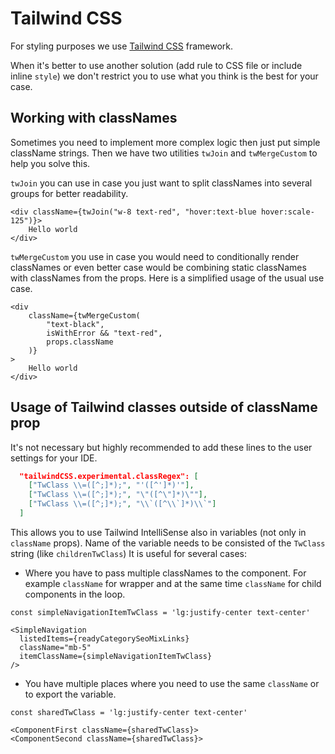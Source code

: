 # Tailwind CSS

For styling purposes we use [Tailwind CSS](https://tailwindcss.com/) framework.

When it's better to use another solution (add rule to CSS file or include inline `style`) we don't restrict you to use what you think is the best for your case.

## Working with classNames

Sometimes you need to implement more complex logic then just put simple className strings. Then we have two utilities `twJoin` and `twMergeCustom` to help you solve this.

`twJoin` you can use in case you just want to split classNames into several groups for better readability.

```tsx
<div className={twJoin("w-8 text-red", "hover:text-blue hover:scale-125")}>
    Hello world
</div>
```

`twMergeCustom` you use in case you would need to conditionally render classNames or even better case would be combining static classNames with classNames from the props. Here is a simplified usage of the usual use case.

```tsx
<div
    className={twMergeCustom(
        "text-black",
        isWithError && "text-red",
        props.className
    )}
>
    Hello world
</div>
```

## Usage of Tailwind classes outside of className prop

It's not necessary but highly recommended to add these lines to the user settings for your IDE.

```json
  "tailwindCSS.experimental.classRegex": [
    ["TwClass \\=([^;]*);", "'([^']*)'"],
    ["TwClass \\=([^;]*);", "\"([^\"]*)\""],
    ["TwClass \\=([^;]*);", "\\`([^\\`]*)\\`"]
  ]
```

This allows you to use Tailwind IntelliSense also in variables (not only in `className` props). Name of the variable needs to be consisted of the `TwClass` string (like `childrenTwClass`) It is useful for several cases:

-   Where you have to pass multiple classNames to the component. For example `className` for wrapper and at the same time `className` for child components in the loop.

```tsx
const simpleNavigationItemTwClass = 'lg:justify-center text-center'

<SimpleNavigation
  listedItems={readyCategorySeoMixLinks}
  className="mb-5"
  itemClassName={simpleNavigationItemTwClass}
/>
```

-   You have multiple places where you need to use the same `className` or to export the variable.

```tsx
const sharedTwClass = 'lg:justify-center text-center'

<ComponentFirst className={sharedTwClass}>
<ComponentSecond className={sharedTwClass}>
```
